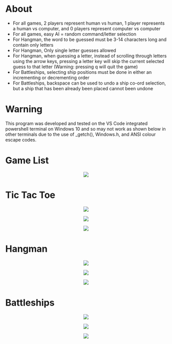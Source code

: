 # About
* For all games, 2 players represent human vs human, 1 player represents a human vs computer, and 0 players represent computer vs computer
* For all games, easy AI = random command/letter selection
* For Hangman, the word to be guessed must be 3-14 characters long and contain only letters
* For Hangman, Only single letter guesses allowed
* For Hangman, when guessing a letter, instead of scrolling through letters using the arrow keys, pressing a letter key will skip the current selected guess to that letter (Warning: pressing q will quit the game)
* For Battleships, selecting ship positions must be done in either an incrementing or decrementing order
* For Battleships, backspace can be used to undo a ship co-ord selection, but a ship that has been already been placed cannot been undone

# Warning
This program was developed and tested on the VS Code integrated powershell terminal on Windows 10 and so may not work as shown below in other terminals due to the use of _getch(), Windows.h, and ANSI colour escape codes.

# Game List
<p align="center">
    <img src="screenshots/Main%20Game%20Display.png">
</p>

# Tic Tac Toe
<p align="center">
    <img src="screenshots/tic tac toe playing.png">
</p>
<p align="center">
    <img src="screenshots/tic tac toe.gif">
</p>
<p align="center">
    <img src="screenshots/tic tac toe game over.png">
</p>

# Hangman
<p align="center">
    <img src="screenshots/hangman playing.png">
</p>
<p align="center">
    <img src="screenshots/hangman.gif">
</p>
<p align="center">
    <img src="screenshots/hangman game over.png">
</p>

# Battleships
<p align="center">
    <img src="screenshots/battleships playing.png">
</p>
<p align="center">
    <img src="screenshots/battleships.gif">
</p>
<p align="center">
    <img src="screenshots/battleships game over.png">
</p>
